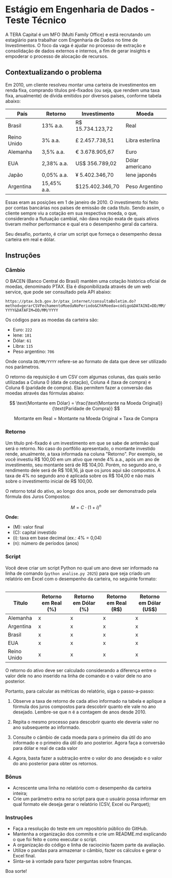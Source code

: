 # Estágio em Engenharia de Dados - Teste Técnico

A TERA Capital é um MFO (Multi Family Office) e está recrutando um estagiário para trabalhar com Engenharia de Dados no time de Investimentos. O foco da vaga é ajudar no processo de extração e consolidação de dados externos e internos, a fim de gerar insights e empoderar o processo de alocação de recursos.

## Contextualizando o problema

Em 2010, um cliente resolveu montar uma carteira de investimentos em renda fixa, comprando títulos pré-fixados (ou seja, que rendem uma taxa fixa, anualmente) de dívida emitidos por diversos países, conforme tabela abaixo:

<table>
    <thead>
        <th>País</th>
        <th>Retorno</th>
        <th>Investimento</th>
        <th>Moeda</th>
    </thead>
    <tbody>
        <tr>
            <td>Brasil</td>
            <td>13% a.a.</td>
            <td>R$ 15.734.123,72</td>
            <td>Real</td>
        </tr>
        <tr>
            <td>Reino Unido</td>
            <td>3% a.a.</td>
            <td>£ 2.457.738,51</td>
            <td>Libra esterlina</td>
        </tr>
        <tr>
            <td>Alemanha</td>
            <td>3,5% a.a.</td>
            <td>€ 3.678.905,67</td>
            <td>Euro</td>
        </tr>
        <tr>
            <td>EUA</td>
            <td>2,38% a.a.</td>
            <td>US$ 356.789,02</td>
            <td>Dólar americano</td>
        </tr>
        <tr>
            <td>Japão</td>
            <td>0,05% a.a.</td>
            <td>¥ 5.402.346,70</td>
            <td>Iene japonês</td>
        </tr>
        <tr>
            <td>Argentina</td>
            <td>15,45% a.a.</td>
            <td>$125.402.346,70</td>
            <td>Peso Argentino</td>
        </tr>
    </tbody>
<table>

Essas eram as posições em 1 de janeiro de 2010. O investimento foi feito por contas bancárias nos países de emissão de cada título. Sendo assim, o cliente sempre viu a cotação em sua respectiva moeda, o que, considerando a flutuação cambial, não dava noção exata de quais ativos tiveram melhor performance e qual era o desempenho geral da carteira.

Seu desafio, portanto, é criar um script que forneça o desempenho dessa carteira em real e dólar.

## Instruções

### Câmbio

O BACEN (Banco Central do Brasil) mantém uma cotação histórica oficial de moedas, denominado PTAX. Ela é disponibilizada através de um web service, que pode ser consultado pela API abaixo:

`https://ptax.bcb.gov.br/ptax_internet/consultaBoletim.do?method=gerarCSVFechamentoMoedaNoPeriodo&ChkMoeda=código&DATAINI=DD/MM/YYYY&DATAFIM=DD/MM/YYYY`

Os códigos para as moedas da carteira são: 

* Euro: `222` 
* Iene: `101`
* Dólar: `61`
* Libra: `115`
* Peso argentino: `706`

Onde consta `DD/MM/YYYY` refere-se ao formato de data que deve ser utilizado nos parâmetros.

O retorno da requisição é um CSV com algumas colunas, das quais serão utilizadas a Coluna 0 (data de cotação), Coluna 4 (taxa de compra) e Coluna 6 (paridade de compra). Elas permitem fazer a conversão das moedas através das fórmulas abaixo:

$$
\text{Montante em Dólar} = \frac{\text{Montante na Moeda Original}}{\text{Paridade de Compra}}
$$

$$
\text{Montante em Real} = \text{Montante na Moeda Original} \times \text{Taxa de Compra}
$$


### Retorno

Um título pré-fixado é um investimento em que se sabe de antemão qual será o retorno. No caso do portfólio apresentado, o montante investido rende, anualmente, a taxa informada na coluna "Retorno". Por exemplo, se você investiu R$ 100,00 em um ativo que rende 4% a.a., após um ano de investimento, seu montante será de R$ 104,00. Porém, no segundo ano, o rendimento dele será de R$ 108,16, já que os juros aqui são compostos. A taxa de 4% no segundo ano é aplicada sobre os R$ 104,00 e não mais sobre o investimento inicial de R$ 100,00.

O retorno total do ativo, ao longo dos anos, pode ser demonstrado pela fórmula dos Juros Compostos:

$$
M = C \cdot (1 + i)^{n}
$$


**Onde:**
- \(M\): valor final  
- \(C\): capital investido  
- \(i\): taxa em base decimal (ex.: 4% = 0,04)  
- \(n\): número de períodos (anos)

### Script

Você deve criar um script Python no qual um ano deve ser informado na linha de comando (`python analise.py 2025`) para que seja criado um relatório em Excel com o desempenho da carteira, no seguinte formato:

<table>
    <thead>
        <th>Título</th>
        <th>Retorno em Real (%)</th>
        <th>Retorno em Dólar (%)</th>
        <th>Retorno em Real (R$)</th>
        <th>Retorno em Dólar (US$)</th>
    <thead>
    <tbody>
        <tr>
            <td>Alemanha</td>
            <td>x</td>
            <td>x</td>
            <td>x</td>
            <td>x</td>
        </tr>
        <tr>
            <td>Argentina</td>
            <td>x</td>
            <td>x</td>
            <td>x</td>
            <td>x</td>
        </tr>
        <tr>
            <td>Brasil</td>
            <td>x</td>
            <td>x</td>
            <td>x</td>
            <td>x</td>
        </tr>
        <tr>
            <td>EUA</td>
            <td>x</td>
            <td>x</td>
            <td>x</td>
            <td>x</td>
        </tr>
        <tr>
            <td>Reino Unido</td>
            <td>x</td>
            <td>x</td>
            <td>x</td>
            <td>x</td>
        </tr>
    </tbody>
</table>

O retorno do ativo deve ser calculado considerando a diferença entre o valor dele no ano inserido na linha de comando e o valor dele no ano posterior.

Portanto, para calcular as métricas do relatório, siga o passo-a-passo:

1. Observe a taxa de retorno de cada ativo informado na tabela e aplique a fórmula dos juros compostos para descobrir quanto ele vale no ano desejado. Lembre-se que n é a contagem de anos desde 2010.

2. Repita o mesmo processo para descobrir quanto ele deveria valer no ano subsequente ao informado.

3. Consulte o câmbio de cada moeda para o primeiro dia útil do ano informado e o primeiro dia útil do ano posterior. Agora faça a conversão para dólar e real de cada valor

4. Agora, basta fazer a subtração entre o valor do ano desejado e o valor do ano posterior para obter os retornos.

### Bônus
* Acrescente uma linha no relatório com o desempenho da carteira inteira;
* Crie um parâmetro extra no script para que o usuário possa informar em qual formato ele deseja gerar o relatório (CSV, Excel ou Parquet);

### Instruções

* Faça a resolução do teste em um repositório público do GitHub.
* Mantenha a organização dos commits e crie um README.md explicando o que foi feito e como executar o script.
* A organização do código e linha de raciocínio fazem parte da avaliação.
* Utilize o pandas para armazenar o câmbio, fazer os cálculos e gerar o Excel final.
* Sinta-se à vontade para fazer perguntas sobre finanças.

Boa sorte!